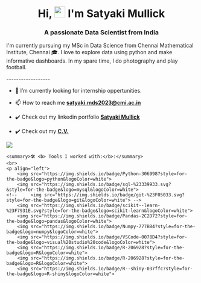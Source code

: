 <h1 align="center">Hi, <img src="https://raw.githubusercontent.com/aemmadi/aemmadi/master/wave.gif" width="29"> I'm Satyaki Mullick</h1> 
<!-- <h1 align="center">Hi folks!:wave: I'm Soumyadip Ghorai</h1> -->
<h3 align="center">A passionate Data Scientist from India</h3>

<p> I'm currently pursuing my MSc in Data Science from Chennai Mathematical Institute, Chennai 🎓. I love to explore data using python and make informative dashboards. In my spare time, I do photography and play football. </p>
------------------
<p>

- 🔭 I’m currently looking for internship oppertunities. 

- 📫 How to reach me **satyaki.mds2023@cmi.ac.in**

 - ✔️ Check out my linkedin portfolio **<a href = 'https://www.linkedin.com/in/satyaki-mullick-profile/' target = 'blank'>Satyaki Mullick</a>**

 - ✔️ Check out my  **<a href = 'https://drive.google.com/file/d/1kDZ7O54Iw7N_qhetIUEhYYpmUL62NU1m/view?usp=drive_link' target = 'blank'>C.V.</a>**

![](https://i.imgur.com/waxVImv.png)

    <summary>🛠 <b> Tools I worked with:</b>:</summary>
    <br>
    <p align="left">
        <img src="https://img.shields.io/badge/Python-306998?style=for-the-badge&logo=python&logoColor=white">
        <img src="https://img.shields.io/badge/sql-%23339933.svg?&style=for-the-badge&logo=mysql&logoColor=white">
    <!--     <img src="https://img.shields.io/badge/git-%23F05033.svg?style=for-the-badge&logo=git&logoColor=white"> -->
        <img src="https://img.shields.io/badge/scikit--learn-%23F7931E.svg?style=for-the-badge&logo=scikit-learn&logoColor=white">
        <img src="https://img.shields.io/badge/Pandas-2C2D72?style=for-the-badge&logo=pandas&logoColor=white">
        <img src="https://img.shields.io/badge/Numpy-777BB4?style=for-the-badge&logo=numpy&logoColor=white">
        <img src="https://img.shields.io/badge/VSCode-0078D4?style=for-the-badge&logo=visual%20studio%20code&logoColor=white">
        <img src="https://img.shields.io/badge/R-206928?style=for-the-badge&logo=R&logoColor=white">
        <img src="https://img.shields.io/badge/R-206928?style=for-the-badge&logo=R&logoColor=white">
        <img src="https://img.shields.io/badge/R--shiny-037ffc?style=for-the-badge&logo=R-shiny&logoColor=white">


<!--
**satyaki-02/satyaki-02** is a ✨ _special_ ✨ repository because its `README.md` (this file) appears on your GitHub profile.

Here are some ideas to get you started:

- 🔭 I’m currently working on ...
- 🌱 I’m currently learning ...
- 👯 I’m looking to collaborate on ...
- 🤔 I’m looking for help with ...
- 💬 Ask me about ...
- 📫 How to reach me: ...
- 😄 Pronouns: ...
- ⚡ Fun fact: ...
-->
